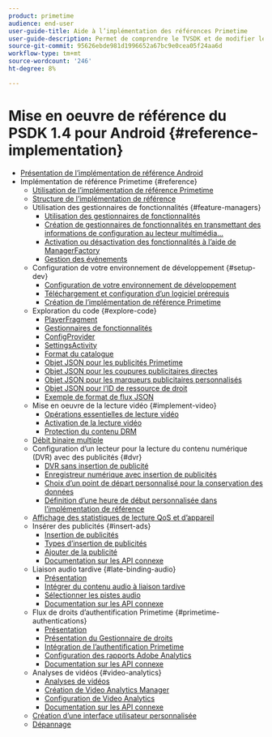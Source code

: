```yaml
---
product: primetime
audience: end-user
user-guide-title: Aide à l’implémentation des références Primetime
user-guide-description: Permet de comprendre le TVSDK et de modifier les gestionnaires de fonctionnalités pour personnaliser votre lecteur personnel.
source-git-commit: 95626ebde981d1996652a67bc9e0cea05f24aa6d
workflow-type: tm+mt
source-wordcount: '246'
ht-degree: 8%

---
```



# Mise en oeuvre de référence du PSDK 1.4 pour Android {#reference-implementation}

+ [Présentation de l’implémentation de référence Android](home.md)
+ Implémentation de référence Primetime {#reference}
   + [Utilisation de l’implémentation de référence Primetime](ref-implementation/how-to-use-ref-player.md)
   + [Structure de l’implémentation de référence](ref-implementation/ref-player-structure.md)
   + Utilisation des gestionnaires de fonctionnalités {#feature-managers}
      + [Utilisation des gestionnaires de fonctionnalités](ref-implementation/using-feature-managers/how-to-use-feature-managers.md)
      + [Création de gestionnaires de fonctionnalités en transmettant des informations de configuration au lecteur multimédia...](ref-implementation/using-feature-managers/creating-feature-managers.md)
      + [Activation ou désactivation des fonctionnalités à l’aide de ManagerFactory](ref-implementation/using-feature-managers/turning-features-on-off.md)
      + [Gestion des événements](ref-implementation/using-feature-managers/handling-events.md)
   + Configuration de votre environnement de développement {#setup-dev}
      + [Configuration de votre environnement de développement](set-up-dev-environment/set-up-dev-environment-overview.md)
      + [Téléchargement et configuration d’un logiciel prérequis](set-up-dev-environment/download-prereqs-android.md)
      + [Création de l’implémentation de référence Primetime](set-up-dev-environment/install-the-ref-player-project.md)
   + Exploration du code {#explore-code}
      + [PlayerFragment](set-up-dev-environment/exploring-code/player-fragment.md)
      + [Gestionnaires de fonctionnalités](set-up-dev-environment/exploring-code/about-psdk-feature-managers.md)
      + [ConfigProvider](set-up-dev-environment/exploring-code/config-provider.md)
      + [SettingsActivity](set-up-dev-environment/exploring-code/settings-activity.md)
      + [Format du catalogue](set-up-dev-environment/exploring-code/catalog-format.md)
      + [Objet JSON pour les publicités Primetime](set-up-dev-environment/exploring-code/json-pt-ads.md)
      + [Objet JSON pour les coupures publicitaires directes](set-up-dev-environment/exploring-code/json-direct-ad-breaks.md)
      + [Objet JSON pour les marqueurs publicitaires personnalisés](set-up-dev-environment/exploring-code/json-custom-ad-markers.md)
      + [Objet JSON pour l’ID de ressource de droit](set-up-dev-environment/exploring-code/json-entitlement-resource-id.md)
      + [Exemple de format de flux JSON](set-up-dev-environment/exploring-code/example-json-feed-format.md)
   + Mise en oeuvre de la lecture vidéo {#implement-video}
      + [Opérations essentielles de lecture vidéo](implement-video-playback/video-playback.md)
      + [Activation de la lecture vidéo](implement-video-playback/enable-video-playback.md)
      + [Protection du contenu DRM](implement-video-playback/content-protection.md)
   + [Débit binaire multiple](implement-video-playback/mbr.md)
   + Configuration d’un lecteur pour la lecture du contenu numérique (DVR) avec des publicités {#dvr}
      + [DVR sans insertion de publicité](implement-video-playback/dvr/dvr-without-ad-insertion.md)
      + [Enregistreur numérique avec insertion de publicités](implement-video-playback/dvr/dvr-with-ad-insertion.md)
      + [Choix d’un point de départ personnalisé pour la conservation des données](implement-video-playback/dvr/dvr-custom-start-point.md)
      + [Définition d’une heure de début personnalisée dans l’implémentation de référence](implement-video-playback/dvr/set-custom-start-time-dvr.md)
   + [Affichage des statistiques de lecture QoS et d’appareil](implement-video-playback/qos-statistics.md)
   + Insérer des publicités {#insert-ads}
      + [Insertion de publicités](insert-ads/ad-insertion.md)
      + [Types d’insertion de publicités](insert-ads/ad-insertion-types.md)
      + [Ajouter de la publicité](insert-ads/add-advertising.md)
      + [Documentation sur les API connexe](insert-ads/aps-callbacks-ad-insertion.md)
   + Liaison audio tardive {#late-binding-audio}
      + [Présentation](late-binding-audio/late-binding-audio-overview.md)
      + [Intégrer du contenu audio à liaison tardive](late-binding-audio/aa-enable.md)
      + [Sélectionner les pistes audio](late-binding-audio/select-audio-tracks.md)
      + [Documentation sur les API connexe](late-binding-audio/aa-api-callbacks.md)
   + Flux de droits d’authentification Primetime {#primetime-authentications}
      + [Présentation](paytvpass-entitlement/paytvpass-entitlement-overview.md)
      + [Présentation du Gestionnaire de droits](paytvpass-entitlement/entitlement-overvivew.md)
      + [Intégration de l’authentification Primetime](paytvpass-entitlement/integrate-pass.md)
      + [Configuration des rapports Adobe Analytics](paytvpass-entitlement/pass-analytics-setup.md)
      + [Documentation sur les API connexe](paytvpass-entitlement/pass-apis-callbacks.md)
   + Analyses de vidéos {#video-analytics}
      + [Analyses de vidéos](video-analytics/video-analytics-overview.md)
      + [Création de Video Analytics Manager](video-analytics/create-video-analytics-manager.md)
      + [Configuration de Video Analytics](video-analytics/configure-video-analytics-manager.md)
      + [Documentation sur les API connexe](video-analytics/va-apis-callbacks.md)
   + [Création d’une interface utilisateur personnalisée](build-custom-ui.md)
   + [Dépannage](troubleshooting.md)

